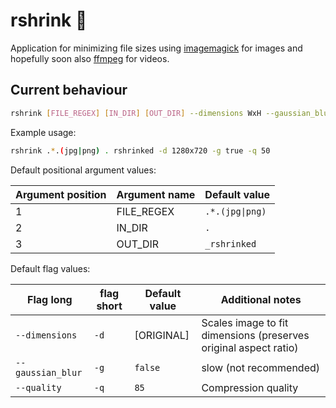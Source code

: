 # rshrink 🦀

Application for minimizing file sizes using [imagemagick](https://imagemagick.org/) for images and hopefully soon also [ffmpeg](https://ffmpeg.org/) for videos.

## Current behaviour

```bash
rshrink [FILE_REGEX] [IN_DIR] [OUT_DIR] --dimensions WxH --gaussian_blur [BOOLEAN] --quality [INTEGER]
```

Example usage:

```bash
rshrink .*.(jpg|png) . rshrinked -d 1280x720 -g true -q 50
```

Default positional argument values:

| Argument position | Argument name | Default value   |
| ----------------- | ------------- | --------------- |
| 1                 | FILE_REGEX    | `.*.(jpg\|png)` |
| 2                 | IN_DIR        | `.`             |
| 3                 | OUT_DIR       | `_rshrinked`    |

Default flag values:

| Flag long         | flag short | Default value | Additional notes                                                 |
| ----------------- | ---------- | ------------- | ---------------------------------------------------------------- |
| `--dimensions`    | `-d`       | [ORIGINAL]    | Scales image to fit dimensions (preserves original aspect ratio) |
| `--gaussian_blur` | `-g`       | `false`       | slow (not recommended)                                           |
| `--quality`       | `-q`       | `85`          | Compression quality                                              |
